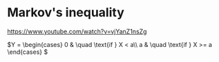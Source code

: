 # Markov's inequality
https://www.youtube.com/watch?v=vjYanZ1nsZg

$`Y =
  \begin{cases}
    0 & \quad \text{if } X < a\\
    a & \quad \text{if } X >= a
  \end{cases}
`$
